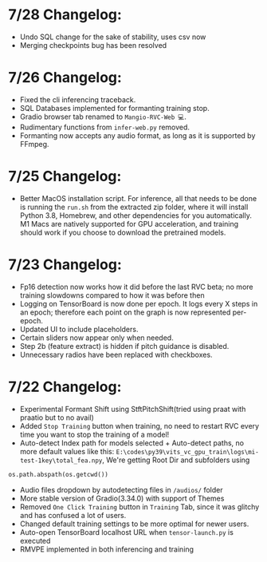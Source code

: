 # 7/28 Changelog:
- Undo SQL change for the sake of stability, uses csv now
- Merging checkpoints bug has been resolved

# 7/26 Changelog:
- Fixed the cli inferencing traceback.
- SQL Databases implemented for formanting training stop.
- Gradio browser tab renamed to `Mangio-RVC-Web 💻`.
- Rudimentary functions from `infer-web.py` removed.
- Formanting now accepts any audio format, as long as it is supported by FFmpeg.

# 7/25 Changelog:
- Better MacOS installation script. For inference, all that needs to be done is running the `run.sh` from the extracted zip folder, where it will install Python 3.8, Homebrew, and other dependencies for you automatically. M1 Macs are natively supported for GPU acceleration, and training should work if you choose to download the pretrained models.

# 7/23 Changelog:
- Fp16 detection now works how it did before the last RVC beta; no more training slowdowns compared to how it was before then
- Logging on TensorBoard is now done per epoch. It logs every X steps in an epoch; therefore each point on the graph is now represented per-epoch.
- Updated UI to include placeholders.
- Certain sliders now appear only when needed.
- Step 2b (feature extract) is hidden if pitch guidance is disabled.
- Unnecessary radios have been replaced with checkboxes.

# 7/22 Changelog:
- Experimental Formant Shift using StftPitchShift(tried using praat with praatio but to no avail)
- Added `Stop Training` button when training, no need to restart RVC every time you want to stop the training of a model!
- Auto-detect Index path for models selected + Auto-detect paths, no more default values like this: `E:\codes\py39\vits_vc_gpu_train\logs\mi-test-1key\total_fea.npy`, We're getting Root Dir and subfolders using 
```python 
os.path.abspath(os.getcwd())
``` 
- Audio files dropdown by autodetecting files in `/audios/` folder 
- More stable version of Gradio(3.34.0) with support of Themes
- Removed `One Click Training` button in `Training` Tab, since it was glitchy and has confused a lot of users. 
- Changed default training settings to be more optimal for newer users. 
- Auto-open TensorBoard localhost URL when `tensor-launch.py` is executed 
- RMVPE implemented in both inferencing and training

